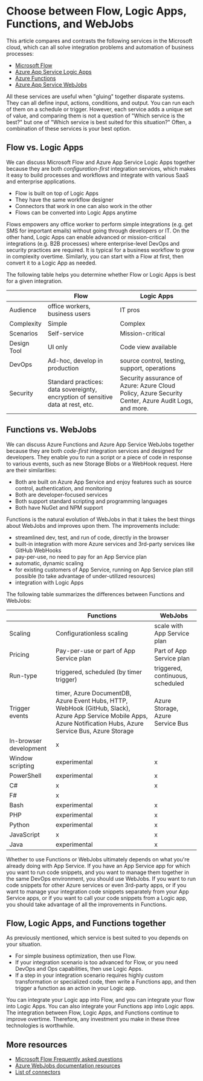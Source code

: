 <properties
	pageTitle="Choose between Flow, Logic Apps, Functions, and WebJobs | Microsoft Azure"
	description="Compare and contrast the for cloud integration services from Microsoft and decide which service(s) you should use."
	services="functions,app-service\logic"
	documentationCenter="na"
	authors="cephalin"
	manager="wpickett"
	tags=""
	keywords="microsoft flow, flow, logic apps, app service logic apps, azure functions, functions, azure webjobs, webjobs, event processing, dynamic compute, serverless architecture"/>

<tags
	ms.service="functions"
	ms.devlang="multiple"
	ms.topic="article"
	ms.tgt_pltfrm="multiple"
	ms.workload="na"
	ms.date="09/07/2016"
	ms.author="chrande; glenga"/>

# Choose between Flow, Logic Apps, Functions, and WebJobs

This article compares and contrasts the following services in the Microsoft cloud, which can all solve integration 
problems and automation of business processes:

- [Microsoft Flow](https://flow.microsoft.com/)
- [Azure App Service Logic Apps](https://azure.microsoft.com/services/logic-apps/)
- [Azure Functions](https://azure.microsoft.com/services/functions/)
- [Azure App Service WebJobs](../app-service-web/web-sites-create-web-jobs.md)

All these services are useful when "gluing" together disparate systems. They can all define input, actions, 
conditions, and output. You can run each of them on a schedule or trigger. However, each service adds a unique set of 
value, and comparing them is not a question of "Which service is the best?" but one of "Which service is best suited 
for this situation?" Often, a combination of these services is your best option.

<a name="flow"></a>
## Flow vs. Logic Apps

We can discuss Microsoft Flow and Azure App Service Logic Apps together because they are both *configuration-first* 
integration services, which makes it easy to build processes and workflows and integrate with various SaaS and enterprise applications. 

- Flow is built on top of Logic Apps
- They have the same workflow designer
- Connectors that work in one can also work in the other
- Flows can be converted into Logic Apps anytime

Flows empowers any office worker to perform simple integrations (e.g. get SMS for important emails) without going through 
developers or IT. On the other hand, Logic Apps can enable advanced or mission-critical integrations (e.g. B2B processes) 
where enterprise-level DevOps and security practices are required. It is typical for a business workflow to grow in 
complexity overtime. Similarly, you can start with a Flow at first, then convert it to a Logic App as needed.

The following table helps you determine whether Flow or Logic Apps is best for a given integration.

|               | Flow                                                                             | Logic Apps                                                                                          |
|---------------|----------------------------------------------------------------------------------|-----------------------------------------------------------------------------------------------------|
| Audience      | office workers, business users                                                   | IT pros                                                                                             |
| Complexity    | Simple                                                                           | Complex                                                                                             |
| Scenarios     | Self-service                                                                     | Mission-critical                                                                                    |
| Design Tool   | UI only                                                                          | Code view available                                                                                 |
| DevOps        | Ad-hoc, develop in production                                                    | source control, testing, support, operations                                                        |
| Security      | Standard practices: data sovereignty, encryption of sensitive data at rest, etc. | Security assurance of Azure: Azure Cloud Policy, Azure Security Center, Azure Audit Logs, and more. |

<a name="function"></a>
## Functions vs. WebJobs

We can discuss Azure Functions and Azure App Service WebJobs together because they are both *code-first* integration services
and designed for developers. They enable you to run a script or a piece of code in response to various events, such 
as new Storage Blobs or a WebHook request. Here are their similarities: 

- Both are built on Azure App Service and enjoy features such as source control, authentication, and monitoring
- Both are developer-focused services
- Both support standard scripting and programming languages
- Both have NuGet and NPM support

Functions is the natural evolution of WebJobs in that it takes the best things about WebJobs and improves upon them. The improvements
include: 

- streamlined dev, test, and run of code, directly in the browser
- built-in integration with more Azure services and 3rd-party services like GitHub WebHooks
- pay-per-use, no need to pay for an App Service plan
- automatic, dynamic scaling 
- for existing customers of App Service, running on App Service plan still possible (to take advantage of under-utilized resources) 
- integration with Logic Apps

The following table summarizes the differences between Functions and WebJobs:

|                        | Functions                                                                                                                                                                | WebJobs                            |
|------------------------|--------------------------------------------------------------------------------------------------------------------------------------------------------------------------|------------------------------------|
| Scaling                | Configurationless scaling                                                                                                                                                | scale with App Service plan        |
| Pricing                | Pay-per-use or part of App Service plan                                                                                                                                  | Part of App Service plan           |
| Run-type               | triggered, scheduled (by timer trigger)                                                                                                                                  | triggered, continuous, scheduled   |
| Trigger events         | timer, Azure DocumentDB, Azure Event Hubs, HTTP, WebHook (GitHub, Slack), Azure App Service Mobile Apps, Azure Notification Hubs, Azure Service Bus, Azure Storage | Azure Storage, Azure Service Bus         |
| In-browser development | x                                                                                                                                                                        |                                    |
| Window scripting       | experimental                                                                                                                                                             | x                                  |
| PowerShell             | experimental                                                                                                                                                             | x                                  |
| C#                     | x                                                                                                                                                                        | x                                  |
| F#                     | x                                                                                                                                                                        |                                    |
| Bash                   | experimental                                                                                                                                                             | x                                  |
| PHP                    | experimental                                                                                                                                                             | x                                  |
| Python                 | experimental                                                                                                                                                             | x                                  |
| JavaScript             | x                                                                                                                                                                        | x                                  |
| Java                   | experimental                                                                                                                                                             | x                                  |

Whether to use Functions or WebJobs ultimately depends on what you're already doing with App Service. If you have an App Service 
app for which you want to run code snippets, and you want to manage them together in the same DevOps environment, you 
should use WebJobs. If you want to run code snippets for other Azure services or even 3rd-party apps, or if you want to 
manage your integration code snippets separately from your App Service apps, or if you want to call your code snippets from a 
Logic app, you should take advantage of all the improvements in Functions.  

<a name="together"></a>
## Flow, Logic Apps, and Functions together

As previously mentioned, which service is best suited to you depends on your situation. 

- For simple business optimization, then use Flow.
- If your integration scenario is too advanced for Flow, or you need DevOps and Ops capabilities, then use Logic Apps.
- If a step in your integration scenario requires highly custom transformation or specialized code, then write a 
Functions app, and then trigger a function as an action in your Logic app.

You can integrate your Logic app into Flow, and you can integrate your flow into Logic Apps. You can also integrate your Functions 
app into Logic apps. The integration between Flow, Logic Apps, and Functions continue to improve overtime. Therefore, 
any investment you make in these three technologies is worthwhile.

## More resources

- [Microsoft Flow Frequently asked questions](https://flow.microsoft.com/en-us/documentation/frequently-asked-questions/)
- [Azure WebJobs documentation resources](https://azure.microsoft.com/en-us/documentation/articles/websites-webjobs-resources/)
- [List of connectors](https://azure.microsoft.com/en-us/documentation/articles/apis-list/)